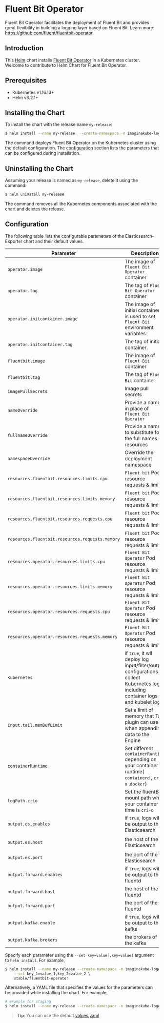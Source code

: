 # Fluent Bit Operator

Fluent Bit Operator facilitates the deployment of Fluent Bit and provides great flexibility in building a logging layer based on Fluent Bit. Learn more: https://github.com/fluent/fluentbit-operator

## Introduction

This [Helm](https://github.com/kubernetes/helm) chart installs [Fluent Bit Operator]( https://github.com/fluent/fluentbit-operator) in a Kubernetes cluster. Welcome to contribute to Helm Chart for Fluent Bit Operator.

## Prerequisites

- Kubernetes v1.16.13+
- Helm v3.2.1+

## Installing the Chart

To install the chart with the release name `my-release`:

```bash
$ helm install --name my-release  --create-namespace -n imaginekube-logging-system stable/fluentbit-operator
```

The command deploys Fluent Bit Operator on the Kubernetes cluster using the default configuration. The [configuration](#configuration) section lists the parameters that can be configured during installation.

## Uninstalling the Chart

Assuming your release is named as `my-release`, delete it using the command:

```bash
$ helm uninstall my-release
```
The command removes all the Kubernetes components associated with the chart and deletes the release.

## Configuration

The following table lists the configurable parameters of the Elasticsearch-Exporter chart and their default values.

Parameter | Description | Default
--- | --- | ---
`operator.image` | The image of `Fluent Bit Operator `container | `imaginekube/fluentbit-operator` 
`operator.tag` | The tag of `Fluent Bit Operator` container | `v0.9.0` 
`operator.initcontainer.image` | The image of  initial container.It is used to set `Fluent Bit` environment variables | `docker` 
`operator.initcontainer.tag` | The tag of  initial container. | `19.03` 
`fluentbit.image` | The image of `Fluent Bit` container | `imaginekube/fluent-bit` 
`fluentbit.tag` | The tag of `Fluent Bit` container | `v1.8.3` 
`imagePullSecrets` | Image pull secrets | `[]` 
 `nameOverride`                                  | Provide a name in place of `Fluent Bit Operator`             | `""`                                                         
 `fullnameOverride`                              | Provide a name to substitute for the full names of resources | `""`                                                         
`namespaceOverride` | Override the deployment namespace | `""` 
`resources.fluentbit.resources.limits.cpu` | `Fluent bit` Pod resource requests & limits | `500m` 
`resources.fluentbit.resources.limits.memory` | `Fluent bit` Pod resource requests & limits | `200Mi` 
`resources.fluentbit.resources.requests.cpu` | `Fluent bit` Pod resource requests & limits | `10m` 
`resources.fluentbit.resources.requests.memory` | `Fluent bit` Pod resource requests & limits | `25Mi` 
`resources.operator.resources.limits.cpu` | `Fluent Bit Operator` Pod resource requests & limits | `100m` 
`resources.operator.resources.limits.memory` | `Fluent Bit Operator` Pod resource requests & limits | `30Mi` 
`resources.operator.resources.requests.cpu` | `Fluent Bit Operator` Pod resource requests & limits | `100m` 
`resources.operator.resources.requests.memory` | `Fluent Bit Operator` Pod resource requests & limits | `20Mi` 
 `Kubernetes`                                     | if `true`, it wll deploy log input/filter/output configurations to collect Kubernetes logs including container logs and kubelet logs. | `false` 
`input.tail.memBufLimit` | Set a limit of memory that Tail plugin can use when appending data to the Engine | `5MB` 
`containerRuntime` | Set different `containerRuntime` depending on  your container runtime( `containerd` , `cri-o` ,`docker`) | `docker` 
`logPath.crio` | Set the fluentBit mount path when your container time is `cri-o` | `/var/log` 
`output.es.enables` | if `true`, logs will be output to the Elasticsearch | `false` 
`output.es.host` | the host of  the Elasticsearch | `<Elasticsearch url like elasticsearch-logging-data.imaginekube-logging-system.svc>` 
`output.es.port` | the port of  the Elasticsearch | `9200` 
`output.forward.enables` | if `true`, logs will be output to the fluentd | `false` 
`output.forward.host` | the host of  the fluentd | `<fluentd url like fluentd.imaginekube-logging-system.svc>` 
`output.forward.port` | the port of  the fluentd | `24224` 
`output.kafka.enable` | if `true`, logs will be output to the kafka | `false` 
`output.kafka.brokers` | the brokers of the kafka | `<kafka broker list like xxx.xxx.xxx.xxx:9092,yyy.yyy.yyy.yyy:9092>` 

Specify each parameter using the `--set key=value[,key=value]` argument to `helm install`. For example,

```bash
$ helm install --name my-release --create-namespace -n imaginekube-logging-system \
    --set key_1=value_1,key_2=value_2 \
    stable/fluentbit-operator
```

Alternatively, a YAML file that specifies the values for the parameters can be provided while installing the chart. For example,

```bash
# example for staging
$ helm install --name my-release --create-namespace -n imaginekube-logging-system -f values.yaml stable/fluentbit-operator
```

> **Tip**: You can use the default [values.yaml](values.yaml)

